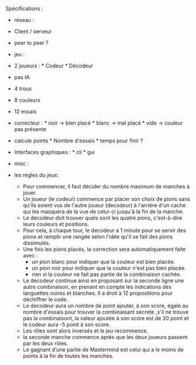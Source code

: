 Spécifications :

- réseau :
 - Client / serveur
 - peer to peer ?
 
- jeu :
 - 2 joueurs :
        * Codeur 
        * Décodeur
 - pas IA
 - 4 trous
 - 8 couleurs
 - 12 essais
 - correcteur :
        * noir -> bien placé
        * blanc -> mal placé
        * vide -> couleur pas présente
 - calcule points
        * Nombre d'essais
        * temps pour finir ?
 - Interfaces graphiques :
        * cli
        * gui
    
    
    
    
- misc : 

- les regles du jeux:
    - Pour commencer, il faut décider du nombre maximum de manches à jouer.  
    - Un joueur (le codeur) commence par placer son choix de pions sans qu'ils soient vus de l'autre joueur (decodeur) à l'arrière d'un cache qui les masquera de la vue de celui-ci jusqu'à la fin de la manche.
    - Le decodeur doit trouver quels sont les quatre pions, c'est-à-dire leurs couleurs et positions.
    - Pour cela, à chaque tour, le decodeur a 1 minute pour se servir des pions et remplir une rangée selon l'idée qu'il se fait des pions dissimulés.
    - Une fois les pions placés, la correction sera automatiquement faite avec : 
        * un pion blanc pour indiquer que la couleur est bien placée.
        * un pion noir pour indiquer que la couleur n'est pas bien placée.
        * rien si la couleur ne fait pas partie de la combinaison cachée.
    - Le decodeur continue ainsi en proposant sur la seconde ligne une autre combinaison, en prenant en compte les indications des languettes noires et blanches. Il a droit à 12 propositions pour déchiffrer le code.
    - Le decodeur aura un nombre de point ajouter, à son score, égale au nombre d'essais pour trouver la combinaisant secrete ,s'il ne trouve pas la combinaisont, la valeur ajoutée à son score  est de 20 point et le codeur aura -5 point à son score.
    - Les rôles sont alors inversés et le jeu recommence.
    - la seconde manche commence après que les deux joueurs passent par les deux rôles.
    - Le gagnant d’une partie de Mastermind est celui qui a le moins de points à la fin de toutes les manches.
    